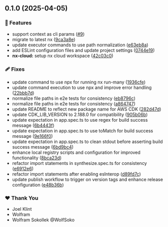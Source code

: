 ## 0.1.0 (2025-04-05)

### 🚀 Features

- support context as cli params ([#9](https://github.com/WolfSoko/nx-aws-cdk/pull/9))
- migrate to latest nx ([9ca3a8e](https://github.com/WolfSoko/nx-aws-cdk/commit/9ca3a8e))
- update executor commands to use path normalization ([e63eb8a](https://github.com/WolfSoko/nx-aws-cdk/commit/e63eb8a))
- add ESLint configuration files and update project settings ([0744e19](https://github.com/WolfSoko/nx-aws-cdk/commit/0744e19))
- **nx-cloud:** setup nx cloud workspace ([42c03c0](https://github.com/WolfSoko/nx-aws-cdk/commit/42c03c0))

### 🩹 Fixes

- update command to use npx for running nx run-many ([1936cfe](https://github.com/WolfSoko/nx-aws-cdk/commit/1936cfe))
- update command execution to use npx and improve error handling ([22bbb7d](https://github.com/WolfSoko/nx-aws-cdk/commit/22bbb7d))
- normalize file paths in e2e tests for consistency ([eb8796c](https://github.com/WolfSoko/nx-aws-cdk/commit/eb8796c))
- normalize file paths in e2e tests for consistency ([a864747](https://github.com/WolfSoko/nx-aws-cdk/commit/a864747))
- update README to reflect new package name for AWS CDK ([282d47d](https://github.com/WolfSoko/nx-aws-cdk/commit/282d47d))
- update CDK_LIB_VERSION to 2.188.0 for compatibility ([905b06b](https://github.com/WolfSoko/nx-aws-cdk/commit/905b06b))
- update expectation in app.spec.ts to use regex for build success message ([6b4443f](https://github.com/WolfSoko/nx-aws-cdk/commit/6b4443f))
- update expectation in app.spec.ts to use toMatch for build success message ([9e166f0](https://github.com/WolfSoko/nx-aws-cdk/commit/9e166f0))
- update expectation in app.spec.ts to clean stdout before asserting build success message ([6bd9bc4](https://github.com/WolfSoko/nx-aws-cdk/commit/6bd9bc4))
- enhance local registry scripts and configuration for improved functionality ([8bca23d](https://github.com/WolfSoko/nx-aws-cdk/commit/8bca23d))
- refactor import statements in synthesize.spec.ts for consistency ([e6912e6](https://github.com/WolfSoko/nx-aws-cdk/commit/e6912e6))
- refactor import statements after enabling esInterop ([d89fd7c](https://github.com/WolfSoko/nx-aws-cdk/commit/d89fd7c))
- update publish workflow to trigger on version tags and enhance release configuration ([e48b36b](https://github.com/WolfSoko/nx-aws-cdk/commit/e48b36b))

### ❤️ Thank You

- Joel Klint
- Wolfram
- Wolfram Sokollek @WolfSoko